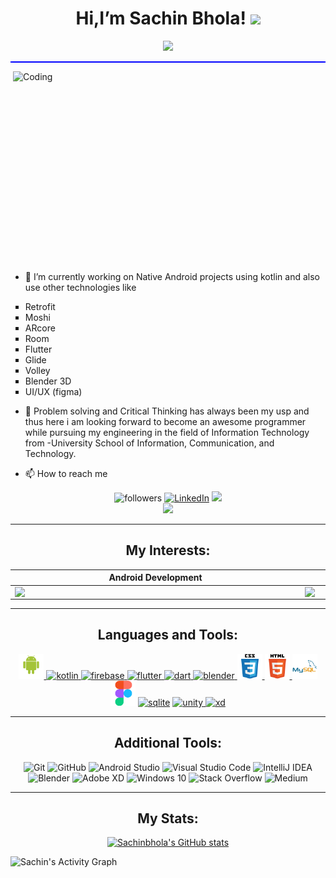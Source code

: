 <h1 align="center">  Hi,I’m Sachin Bhola! <img src="https://raw.githubusercontent.com/MartinHeinz/MartinHeinz/master/wave.gif" width="30px"></h1>

<p align="center">
    <img src = "https://readme-typing-svg.herokuapp.com?size=25&center=true&width=410&height=52&lines=A+self+taught+programmer;Always+Hungry+To+Learn;Android+developer;AR+Enthusiast;Competitive+Programmer">
</p>

<hr style="height:2px;border-width:0;color:gray;background-color:blue">

<p><img align="right" alt="Coding" width="500" height="320" src="https://cdn.dribbble.com/users/453128/screenshots/3849814/untitled-12.gif"/></br></p>
   
- 🌱 I’m currently working on Native Android projects using kotlin and also use other technologies like
<ul type="square" align ="centre">
  <li> Retrofit</li>
  <li> Moshi</li>
  <li> ARcore</li>
  <li> Room</li>
  <li> Flutter</li>
  <li> Glide</li>
  <li> Volley</li>
  <li> Blender 3D </li>
  <li> UI/UX (figma)</li>
  
</ul>

- 💞️ Problem solving and Critical Thinking has always been my usp and thus here i am looking forward to become an awesome programmer 
   while pursuing my engineering in the field of Information Technology from
   -University School of Information, Communication, and Technology.

- 📫 How to reach me
<p align="center" >
    <img alt="followers" title="Follow me on Github" src="https://img.shields.io/github/followers/sachinbhola?color=236ad3&labelColor=1155ba&&logo=github&label=Follow"/>
    <a href = "https://www.linkedin.com/in/sachin-bhola-790bab12a/"><img alt="LinkedIn" src="https://img.shields.io/badge/linkedin-%230077B5.svg?&logo=linkedin&logoColor=white"/></a>
    <a href = "https://discord.gg/JaF7nGSp"><img src="https://img.shields.io/badge/-Discord-7289DA?&logoColor=white&logo=discord"/></a></br>
    <a href = "sachinbhola947@gmail.com"><img src="https://img.shields.io/badge/sachinbhola947%40gmail.com%20-red"/></a>
    
</p>
 
      
<hr>
<h2 align="center">My Interests:</br></h2>

Android Development | Augumented Reality
------------ | -------------
<img align="left" width="450" src="https://github.com/Sachinbhola/Sachinbhola/blob/main/image_processing20191109-26456-1ng61l6.gif?raw=true"/> | <img align="right" width="450" src="https://github.com/Sachinbhola/Sachinbhola/blob/main/virtual-reality.gif"/>

<hr>
      
<h2 align="center">Languages and Tools:</h2>
<div align="center">
<p align="center"> <a href="https://developer.android.com" target="_blank"> <img src="https://raw.githubusercontent.com/devicons/devicon/master/icons/android/android-original-wordmark.svg" alt="android" width="40" height="40"/> </a><a href="https://kotlinlang.org" target="_blank"> <img src="https://www.vectorlogo.zone/logos/kotlinlang/kotlinlang-icon.svg" alt="kotlin" width="40" height="40"/> </a><a href="https://firebase.google.com/" target="_blank"> <img src="https://www.vectorlogo.zone/logos/firebase/firebase-icon.svg" alt="firebase" width="40" height="40"/> </a><a href="https://flutter.dev" target="_blank"> <img src="https://www.vectorlogo.zone/logos/flutterio/flutterio-icon.svg" alt="flutter" width="40" height="40"/> </a><a href="https://dart.dev" target="_blank"> <img src="https://www.vectorlogo.zone/logos/dartlang/dartlang-icon.svg" alt="dart" width="40" height="40"/> </a><a href="https://www.blender.org/" target="_blank"> <img src="https://download.blender.org/branding/community/blender_community_badge_white.svg" alt="blender" width="40" height="40"/> </a> <a href="https://www.w3schools.com/css/" target="_blank"> <img src="https://raw.githubusercontent.com/devicons/devicon/master/icons/css3/css3-original-wordmark.svg" alt="css3" width="40" height="40"/> </a> <a href="https://www.w3.org/html/" target="_blank"> <img src="https://raw.githubusercontent.com/devicons/devicon/master/icons/html5/html5-original-wordmark.svg" alt="html5" width="40" height="40"/> </a><a href="https://www.mysql.com/" target="_blank"> <img src="https://raw.githubusercontent.com/devicons/devicon/master/icons/mysql/mysql-original-wordmark.svg" alt="mysql" width="40" height="40"/>  </a><a href="https://www.figma.com/" target="_blank"> <img src="https://github.com/devicons/devicon/blob/master/icons/figma/figma-original.svg" alt="figma" width="40" height="40"/></a> <a href="https://www.sqlite.org/" target="_blank"> <img src="https://www.vectorlogo.zone/logos/sqlite/sqlite-icon.svg" alt="sqlite" width="40" height="40"/></a> <a href="https://unity.com/" target="_blank"> <img src="https://www.vectorlogo.zone/logos/unity3d/unity3d-icon.svg" alt="unity" width="40" height="40"/> </a><a href="https://www.adobe.com/products/xd.html" target="_blank"> <img src="https://cdn.worldvectorlogo.com/logos/adobe-xd.svg" alt="xd" width="40" height="40"/> </a> </p>
</div>

<hr>
<h2 align="center">Additional Tools:<br></h2>
<div align="center">
<p>
    <img alt="Git" src="https://img.shields.io/badge/Git%20-%23F05033.svg?logo=git&logoColor=white">
    <img alt="GitHub" src="https://img.shields.io/badge/github-%23121011.svg?logo=github&logoColor=white"/>
    <img alt="Android Studio" src="https://img.shields.io/badge/AndroidStudio-5C2D91.svg?logo=android-studio&logoColor=white"/>
    <img alt="Visual Studio Code" src="https://img.shields.io/badge/Visual%20Studio%20Code-0078d7.svg?logo=visual-studio-code&logoColor=white">
    <img alt="IntelliJ IDEA" src="https://img.shields.io/badge/IntelliJIDEA-000000.svg?logo=intellij-idea&logoColor=white"/>
    <img alt="Blender" src="https://img.shields.io/badge/blender-%23F5792A.svg?logo=blender&logoColor=white"/>
    <img alt="Adobe XD" src="https://img.shields.io/badge/adobexd-%23FF26BE.svg?logo=adobexd&logoColor=white"/>
    <img alt="Windows 10" src="https://img.shields.io/badge/Windows-0078D6?&logo=windows&logoColor=white" />
    <img alt="Stack Overflow" src="https://img.shields.io/badge/-Stack%20Overflow-FE7A16?logo=stack-overflow&logoColor=white">
    <img alt="Medium" src="https://img.shields.io/badge/Medium-12100E?&logo=medium&logoColor=white"/>

</p>
</div>

<hr>


<h2 align="center" margin="50px">My Stats:</br></h2>
<div align="center">

<!--[![Top Langs ](https://github-readme-stats.vercel.app/api/top-langs/?username=Sachinbhola&layout=compact&theme=radical)](https://github.com/Sachinbhola/github-readme-stats)
-->
[![Sachinbhola's GitHub stats](https://github-readme-stats.vercel.app/api?username=Sachinbhola&theme=radical)](https://github.com/Sachinbhola/github-readme-stats)
</div>

<img alt="Sachin's Activity Graph" src="https://activity-graph.herokuapp.com/graph?username=sachinbhola&bg_color=251025&color=F8D866&line=F85D7F&point=FFFFFF&hide_border=true" />

